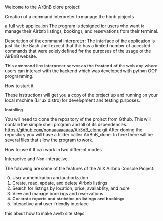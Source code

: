Welcome to the AirBnB clone project!

Creation of a command interpreter to manage the hbnb projects

a full web application The program is designed for users who want to manage their Airbnb listings, bookings, and reservations from their terminal.

Description of the command interpreter:
The interface of the application is just like the Bash shell except that this has a limited number of accepted commands that were solely defined for the purposes of the usage of the AirBnB website.

This command line interpreter serves as the frontend of the web app where users can interact with the backend which was developed with python OOP programming.

How to start it

These instructions will get you a copy of the project up and running on your local machine (Linux distro) for development and testing purposes.

Installing

You will need to clone the repository of the project from Github. This will contain the simple shell program and all of its dependencies.
https://github.com/nonaaaaaaaaa/AirBnB_clone.git
After cloning the repository you will have a folder called AirBnB_clone. In here there will be several files that allow the program to work.

How to use it
It can work in two different modes:

Interactive and Non-interactive.


The following are some of the features of the ALX Airbnb Console Project:

0. User authentication and authorization
1. Create, read, update, and delete Airbnb listings
2. Search for listings by location, price, availability, and more
3. View and manage bookings and reservations
4. Generate reports and statistics on listings and bookings
5. Interactive and user-friendly interface

this about how to make aweb site steps 



